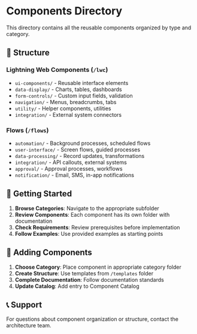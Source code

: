 # Components Directory

This directory contains all the reusable components organized by type and category.

## 📂 Structure

### Lightning Web Components (`/lwc`)
- `ui-components/` - Reusable interface elements
- `data-display/` - Charts, tables, dashboards
- `form-controls/` - Custom input fields, validation
- `navigation/` - Menus, breadcrumbs, tabs
- `utility/` - Helper components, utilities
- `integration/` - External system connectors

### Flows (`/flows`)
- `automation/` - Background processes, scheduled flows
- `user-interface/` - Screen flows, guided processes
- `data-processing/` - Record updates, transformations
- `integration/` - API callouts, external systems
- `approval/` - Approval processes, workflows
- `notification/` - Email, SMS, in-app notifications

## 🚀 Getting Started

1. **Browse Categories**: Navigate to the appropriate subfolder
2. **Review Components**: Each component has its own folder with documentation
3. **Check Requirements**: Review prerequisites before implementation
4. **Follow Examples**: Use provided examples as starting points

## 📝 Adding Components

1. **Choose Category**: Place component in appropriate category folder
2. **Create Structure**: Use templates from `/templates` folder
3. **Complete Documentation**: Follow documentation standards
4. **Update Catalog**: Add entry to Component Catalog

## 📞 Support

For questions about component organization or structure, contact the architecture team.